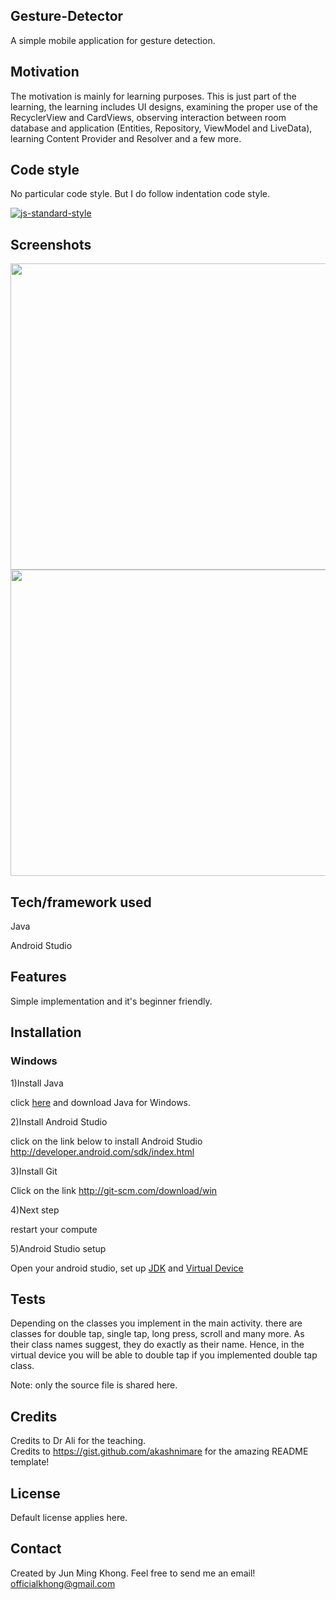 ## Gesture-Detector
A simple mobile application for gesture detection.

## Motivation
The motivation is mainly for learning purposes. This is just part of the learning, the learning includes UI designs, examining the proper use of the RecyclerView and CardViews, observing interaction between room database and application (Entities, Repository, ViewModel and LiveData), learning Content Provider and Resolver and a few more. 


## Code style
No particular code style. But I do follow indentation code style.

[![js-standard-style](https://img.shields.io/badge/code%20style-standard-brightgreen.svg?style=flat)](https://github.com/feross/standard)
 
## Screenshots
<img src="https://user-images.githubusercontent.com/70477671/102730191-c07fda00-436e-11eb-9a03-8b9ed3325bea.png" width="700" height="490">
<img src="https://user-images.githubusercontent.com/70477671/102730270-19e80900-436f-11eb-9acb-adade7b1cafb.png" width="700" height="490">


## Tech/framework used
Java

Android Studio


## Features
Simple implementation and it's beginner friendly.


## Installation
### Windows

1)Install Java

click [here](http://www.oracle.com/technetwork/java/javase/downloads/jdk7-downloads-1880260.html) and download Java for Windows.

2)Install Android Studio

click on the link below to install Android Studio
http://developer.android.com/sdk/index.html

3)Install Git

Click on the link
http://git-scm.com/download/win

4)Next step

restart your compute 

5)Android Studio setup

Open your android studio, set up [JDK](https://developer.android.com/about/versions/11/setup-sdk) and [Virtual Device](https://developer.android.com/studio/run/managing-avds)


## Tests
Depending on the classes you implement in the main activity. there are classes for double tap, single tap, long press, scroll and many more. As their class names suggest, they do exactly as their name. Hence, in the virtual device you will be able to double tap if you implemented double tap class. 

Note: only the source file is shared here.

## Credits
Credits to Dr Ali for the teaching.  
Credits to https://gist.github.com/akashnimare for the amazing README template!

## License
Default license applies here. 

## Contact
Created by Jun Ming Khong. 
Feel free to send me an email!
 officialkhong@gmail.com 


